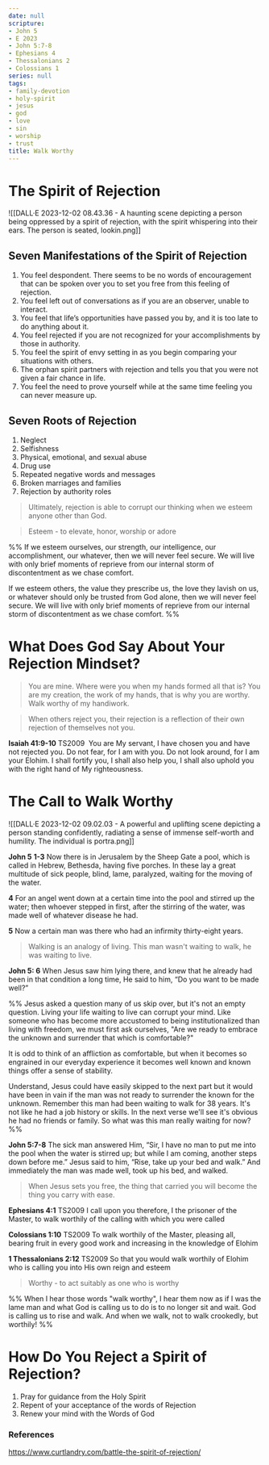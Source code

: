 ```yaml
---
date: null
scripture:
- John 5
- E 2023
- John 5:7-8
- Ephesians 4
- Thessalonians 2
- Colossians 1
series: null
tags:
- family-devotion
- holy-spirit
- jesus
- god
- love
- sin
- worship
- trust
title: Walk Worthy
---
```



# The Spirit of Rejection

![[DALL·E 2023-12-02 08.43.36 - A haunting scene depicting a person being oppressed by a spirit of rejection, with the spirit whispering into their ears. The person is seated, lookin.png]]

## Seven Manifestations of the Spirit of Rejection

1. You feel despondent. There seems to be no words of encouragement that can be spoken over you to set you free from this feeling of rejection. 
2. You feel left out of conversations as if you are an observer, unable to interact.
3. You feel that life’s opportunities have passed you by, and it is too late to do anything about it. 
4. You feel rejected if you are not recognized for your accomplishments by those in authority. 
5. You feel the spirit of envy setting in as you begin comparing your situations with others. 
6. The orphan spirit partners with rejection and tells you that you were not given a fair chance in life. 
7. You feel the need to prove yourself while at the same time feeling you can never measure up.

## Seven Roots of Rejection

1. Neglect
2. Selfishness
3. Physical, emotional, and sexual abuse
4. Drug use
5. Repeated negative words and messages
6. Broken marriages and families
7. Rejection by authority roles


> Ultimately, rejection is able to corrupt our thinking when we esteem anyone other than God. 

> Esteem - to elevate, honor, worship or adore

%% If we esteem ourselves, our strength, our intelligence, our accomplishment, our whatever, then we will never feel secure. We will live with only brief moments of reprieve from our internal storm of discontentment as we chase comfort.

If we esteem others, the value they prescribe us, the love they lavish on us, or whatever should only be trusted from God alone, then we will never feel secure. We will live with only brief moments of reprieve from our internal storm of discontentment as we chase comfort. %%


# What Does God Say About Your Rejection Mindset?

> You are mine. Where were you when my hands formed all that is? You are my creation, the work of my hands, that is why you are worthy. Walk worthy of my handiwork.

> When others reject you, their rejection is a reflection of their own rejection of themselves not you.

**Isaiah‬ ‭41:9-10** TS2009 
You are My servant, I have chosen you and have not rejected you. Do not fear, for I am with you. Do not look around, for I am your Elohim. I shall fortify you, I shall also help you, I shall also uphold you with the right hand of My righteousness.

# The Call to Walk Worthy

![[DALL·E 2023-12-02 09.02.03 - A powerful and uplifting scene depicting a person standing confidently, radiating a sense of immense self-worth and humility. The individual is portra.png]]

**John 5**
**1-3** Now there is in Jerusalem by the Sheep Gate a pool, which is called in Hebrew, Bethesda, having five porches. In these lay a great multitude of sick people, blind, lame, paralyzed, waiting for the moving of the water. 

**4** For an angel went down at a certain time into the pool and stirred up the water; then whoever stepped in first, after the stirring of the water, was made well of whatever disease he had. 

**5** Now a certain man was there who had an infirmity thirty-eight years. 

> Walking is an analogy of living. This man wasn't waiting to walk, he was waiting to live.

**John 5: 6** 
When Jesus saw him lying there, and knew that he already had been in that condition a long time, He said to him, “Do you want to be made well?”

%% Jesus asked a question many of us skip over, but it's not an empty question. Living your life waiting to live can corrupt your mind. Like someone who has become more accustomed to being institutionalized than living with freedom, we must first ask ourselves, "Are we ready to embrace the unknown and surrender that which is comfortable?"

It is odd to think of an affliction as comfortable, but when it becomes so engrained in our everyday experience it becomes well known and known things offer a sense of stability.

Understand, Jesus could have easily skipped to the next part but it would have been in vain if the man was not ready to surrender the known for the unknown. Remember this man had been waiting to walk for 38 years. It's not like he had a job history or skills. In the next verse we'll see it's obvious he had no friends or family. So what was this man really waiting for now? %%

**John 5:7-8**
The sick man answered Him, “Sir, I have no man to put me into the pool when the water is stirred up; but while I am coming, another steps down before me.” Jesus said to him, “Rise, take up your bed and walk.” And immediately the man was made well, took up his bed, and walked.

> When Jesus sets you free, the thing that carried you will become the thing you carry with ease.


**Ephesians 4:1** TS2009
I call upon you therefore, I the prisoner of the Master, to walk worthily of the calling with which you were called

**Colossians 1:10** TS2009
To walk worthily of the Master, pleasing all, bearing fruit in every good work and increasing in the knowledge of Elohim

**1 Thessalonians 2:12** TS2009
So that you would walk worthily of Elohim who is calling you into His own reign and esteem

> Worthy - to act suitably as one who is worthy

%% When I hear those words "walk worthy", I hear them now as if I was the lame man and what God is calling us to do is to no longer sit and wait. God is calling us to rise and walk. And when we walk, not to walk crookedly, but worthily! %%

# How Do You Reject a Spirit of Rejection?

1. Pray for guidance from the Holy Spirit
2. Repent of your acceptance of the words of Rejection
3. Renew your mind with the Words of God

### References
https://www.curtlandry.com/battle-the-spirit-of-rejection/